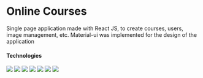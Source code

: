 # Online Courses

Single page application made with React JS, to create courses, users, image management, etc. Material-ui was implemented for the design of the application


#### Technologies
 ![](https://img.shields.io/badge/HTML5-E34F26?style=for-the-badge&logo=html5&logoColor=white)  ![](https://img.shields.io/badge/HTML5-E34F26?style=for-the-badge&logo=html5&logoColor=white)   ![](https://img.shields.io/badge/JavaScript-323330?style=for-the-badge&logo=javascript&logoColor=F7DF1E) ![](https://img.shields.io/badge/React-20232A?style=for-the-badge&logo=react&logoColor=61DAFB) ![](https://img.shields.io/badge/React_Router-CA4245?style=for-the-badge&logo=react-router&logoColor=white) ![](https://img.shields.io/badge/Redux-593D88?style=for-the-badge&logo=redux&logoColor=white)  ![](https://img.shields.io/badge/Material%20UI-007FFF?style=for-the-badge&logo=mui&logoColor=white) 
